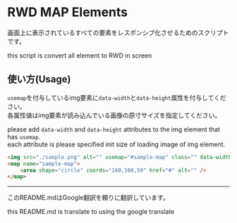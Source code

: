 # RWD MAP Elements

画面上に表示されているすべての<map>要素をレスポンシブ化させるためのスクリプトです。

this script is convert all <map> element to RWD in screen

## 使い方(Usage)

`usemap`を付与しているimg要素に`data-width`と`data-height`属性を付与してください。  
各属性値はimg要素が読み込んでいる画像の原寸サイズを指定してください。  

please add `data-width` and `data-height` attributes to the img element that has `usemap`.  
each attribute is please specified init size of loading image of img element.
```html
<img src="./sample.png" alt="" usemap="#sample-map" class="" data-width="200" data-height="100">
<map name="sample-map">
    <area shape="circle" coords="100,100,50" href="#" alt="" />
</map>
```

---
このREADME.mdはGoogle翻訳を頼りに翻訳しています。

this README.md is translate to using the google translate
